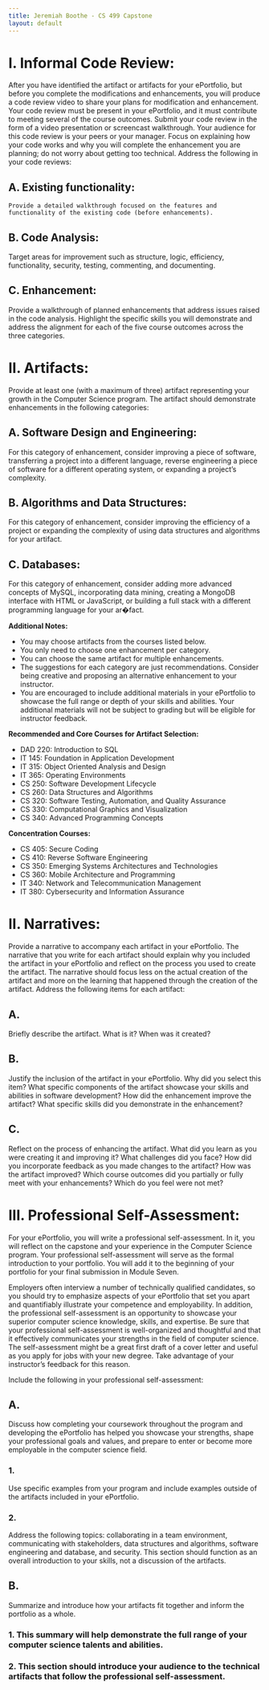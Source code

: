 ```yaml
---
title: Jeremiah Boothe - CS 499 Capstone
layout: default
---
```


# I. Informal Code Review: 
After you have identified the artifact or artifacts for your ePortfolio, but before you complete the modifications and enhancements, you will produce a code
review video to share your plans for modification and enhancement. Your code review must be present in your ePortfolio, and it must contribute to meeting several of the course
outcomes. Submit your code review in the form of a video presentation or screencast walkthrough. Your audience for this code review is your peers or your manager. Focus on
explaining how your code works and why you will complete the enhancement you are planning; do not worry about getting too technical. Address the following in your code reviews:

## A. Existing functionality:
    Provide a detailed walkthrough focused on the features and functionality of the existing code (before enhancements).

## B. Code Analysis:
Target areas for improvement such as structure, logic, efficiency, functionality, security, testing, commenting, and documenting.

## C. Enhancement: 
Provide a walkthrough of planned enhancements that address issues raised in the code analysis. Highlight the specific skills you will demonstrate and address the alignment for each of the five course outcomes across the three categories.

# II. Artifacts: 
Provide at least one (with a maximum of three) artifact representing your growth in the Computer Science program. The artifact should demonstrate enhancements in the following categories:

## A. Software Design and Engineering: 
For this category of enhancement, consider improving a piece of software, transferring a project into a different language, reverse engineering a piece of software for a different operating system, or expanding a project’s complexity.

## B. Algorithms and Data Structures: 
For this category of enhancement, consider improving the efficiency of a project or expanding the complexity of using data structures and algorithms for your artifact.

## C. Databases: 
For this category of enhancement, consider adding more advanced concepts of MySQL, incorporating data mining, creating a MongoDB interface with HTML or
JavaScript, or building a full stack with a different programming language for your ar�fact.

**Additional Notes:**

- You may choose artifacts from the courses listed below.
- You only need to choose one enhancement per category.
- You can choose the same artifact for multiple enhancements.
- The suggestions for each category are just recommendations. Consider being creative and proposing an alternative enhancement to your instructor.
- You are encouraged to include additional materials in your ePortfolio to showcase the full range or depth of your skills and abilities. Your additional materials will not be subject to grading but will be eligible for instructor feedback.

**Recommended and Core Courses for Artifact Selection:**

- DAD 220: Introduction to SQL
- IT 145: Foundation in Application Development
- IT 315: Object Oriented Analysis and Design
- IT 365: Operating Environments
- CS 250: Software Development Lifecycle
- CS 260: Data Structures and Algorithms
- CS 320: Software Testing, Automation, and Quality Assurance
- CS 330: Computational Graphics and Visualization
- CS 340: Advanced Programming Concepts

**Concentration Courses:**

- CS 405: Secure Coding
- CS 410: Reverse Software Engineering
- CS 350: Emerging Systems Architectures and Technologies
- CS 360: Mobile Architecture and Programming
- IT 340: Network and Telecommunication Management
- IT 380: Cybersecurity and Information Assurance

# II. Narratives:
Provide a narrative to accompany each artifact in your ePortfolio. The narrative that you write for each artifact should explain why you included the artifact in your
ePortfolio and reflect on the process you used to create the artifact. The narrative should focus less on the actual creation of the artifact and more on the learning that happened
through the creation of the artifact. Address the following items for each artifact:

## A.
Briefly describe the artifact. What is it? When was it created?

## B. 
Justify the inclusion of the artifact in your ePortfolio. Why did you select this item? What specific components of the artifact showcase your skills and abilities in software
development? How did the enhancement improve the artifact? What specific skills did you demonstrate in the enhancement?

## C. 
Reflect on the process of enhancing the artifact. What did you learn as you were creating it and improving it? What challenges did you face? How did you incorporate feedback as
you made changes to the artifact? How was the artifact improved? Which course outcomes did you partially or fully meet with your enhancements? Which do you feel were not
met?

# III. Professional Self-Assessment:
For your ePortfolio, you will write a professional self-assessment. In it, you will reflect on the capstone and your experience in the Computer Science program. Your professional self-assessment will serve as the formal introduction to your portfolio. You will add it to the beginning of your portfolio for your final submission in Module Seven.

Employers often interview a number of technically qualified candidates, so you should try to emphasize aspects of your ePortfolio that set you apart and quantifiably illustrate your competence and employability. In addition, the professional self-assessment is an opportunity to showcase your superior computer science knowledge, skills, and expertise. Be sure that your professional self-assessment is well-organized and thoughtful and that it effectively communicates your strengths in the field of computer science. The self-assessment might be a great first draft of a cover letter and useful as you apply for jobs with your new degree. Take advantage of your instructor’s feedback for this reason.

Include the following in your professional self-assessment:

## A. 
Discuss how completing your coursework throughout the program and developing the ePortfolio has helped you showcase your strengths, shape your professional goals and values, and prepare to enter or become more employable in the computer science field.

### 1. 
Use specific examples from your program and include examples outside of the artifacts included in your ePortfolio.

### 2. 
Address the following topics: collaborating in a team environment, communicating with stakeholders, data structures and algorithms, software engineering and database, and security. This section should function as an overall introduction to your skills, not a discussion of the artifacts.

## B. 
Summarize and introduce how your artifacts fit together and inform the portfolio as a whole.

### 1. This summary will help demonstrate the full range of your computer science talents and abilities.

### 2. This section should introduce your audience to the technical artifacts that follow the professional self-assessment.